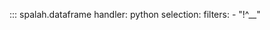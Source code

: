::: spalah.dataframe
    handler: python
    selection:
      filters:
        - "!^__"    
    
      
    